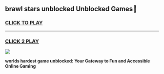 
## brawl stars unblocked Unblocked Games👋
<h3>
<a href="https://premium.freeplayer.one?title=brawl_stars_unblocked&ref=16F">CLICK TO PLAY</a></h3>
<hr>

<h3>
<a href="https://premium.freeplayer.one?title=brawl_stars_unblocked&ref=16F">CLICK 2 PLAY</a>
  
</h3>

<a href="https://premium.freeplayer.one?title=brawl_stars_unblocked&ref=16F/"><img src="https://clearcache.store/games.png"></a>


**worlds hardest game unblocked: Your Gateway to Fun and Accessible Online Gaming**
